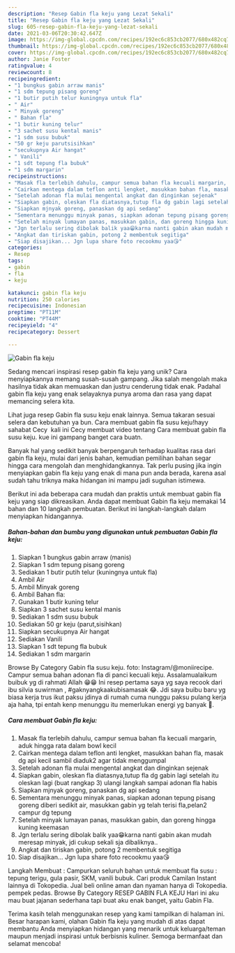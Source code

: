 ```yaml
---
description: "Resep Gabin fla keju yang Lezat Sekali"
title: "Resep Gabin fla keju yang Lezat Sekali"
slug: 605-resep-gabin-fla-keju-yang-lezat-sekali
date: 2021-03-06T20:30:42.647Z
image: https://img-global.cpcdn.com/recipes/192ec6c853cb2077/680x482cq70/gabin-fla-keju-foto-resep-utama.jpg
thumbnail: https://img-global.cpcdn.com/recipes/192ec6c853cb2077/680x482cq70/gabin-fla-keju-foto-resep-utama.jpg
cover: https://img-global.cpcdn.com/recipes/192ec6c853cb2077/680x482cq70/gabin-fla-keju-foto-resep-utama.jpg
author: Janie Foster
ratingvalue: 4
reviewcount: 8
recipeingredient:
- "1 bungkus gabin arraw manis"
- "1 sdm tepung pisang goreng"
- "1 butir putih telur kuningnya untuk fla"
- " Air"
- " Minyak goreng"
- " Bahan fla"
- "1 butir kuning telur"
- "3 sachet susu kental manis"
- "1 sdm susu bubuk"
- "50 gr keju parutsisihkan"
- "secukupnya Air hangat"
- " Vanili"
- "1 sdt tepung fla bubuk"
- "1 sdm margarin"
recipeinstructions:
- "Masak fla terlebih dahulu, campur semua bahan fla kecuali margarin, aduk hingga rata dalam bowl kecil"
- "Cairkan mentega dalam teflon anti lengket, masukkan bahan fla, masak dg api kecil sambil diaduk2 agar tidak menggumpal"
- "Setelah adonan fla mulai mengental angkat dan dinginkan sejenak"
- "Siapkan gabin, oleskan fla diatasnya,tutup fla dg gabin lagi setelah itu oleskan lagi (buat rangkap 3) ulangi langkah sampai adonan fla habis"
- "Siapkan mjnyak goreng, panaskan dg api sedang"
- "Sementara menunggu minyak panas, siapkan adonan tepung pisang goreng diberi sedikit air, masukkan gabin yg telah terisi fla,pelan2 campur dg tepung"
- "Setelah minyak lumayan panas, masukkan gabin, dan goreng hingga kuning keemasan"
- "Jgn terlalu sering dibolak balik yaa😁karna nanti gabin akan mudah meresap minyak, jdi cukup sekali sja dibaliknya.."
- "Angkat dan tiriskan gabin, potong 2 membentuk segitiga"
- "Siap disajikan... Jgn lupa share foto recookmu yaa😘"
categories:
- Resep
tags:
- gabin
- fla
- keju

katakunci: gabin fla keju 
nutrition: 250 calories
recipecuisine: Indonesian
preptime: "PT11M"
cooktime: "PT44M"
recipeyield: "4"
recipecategory: Dessert

---
```



![Gabin fla keju](https://img-global.cpcdn.com/recipes/192ec6c853cb2077/680x482cq70/gabin-fla-keju-foto-resep-utama.jpg)

Sedang mencari inspirasi resep gabin fla keju yang unik? Cara menyiapkannya memang susah-susah gampang. Jika salah mengolah maka hasilnya tidak akan memuaskan dan justru cenderung tidak enak. Padahal gabin fla keju yang enak selayaknya punya aroma dan rasa yang dapat memancing selera kita.

Lihat juga resep Gabin fla susu keju enak lainnya. Semua takaran sesuai selera dan kebutuhan ya bun. Cara membuat gabin fla susu keju!hayy sahabat Cecy ️ kali ini Cecy membuat video tentang Cara membuat gabin fla susu keju. kue ini gampang banget cara buatn.

Banyak hal yang sedikit banyak berpengaruh terhadap kualitas rasa dari gabin fla keju, mulai dari jenis bahan, kemudian pemilihan bahan segar hingga cara mengolah dan menghidangkannya. Tak perlu pusing jika ingin menyiapkan gabin fla keju yang enak di mana pun anda berada, karena asal sudah tahu triknya maka hidangan ini mampu jadi suguhan istimewa.


Berikut ini ada beberapa cara mudah dan praktis untuk membuat gabin fla keju yang siap dikreasikan. Anda dapat membuat Gabin fla keju memakai 14 bahan dan 10 langkah pembuatan. Berikut ini langkah-langkah dalam menyiapkan hidangannya.

<!--inarticleads1-->

##### Bahan-bahan dan bumbu yang digunakan untuk pembuatan Gabin fla keju:

1. Siapkan 1 bungkus gabin arraw (manis)
1. Siapkan 1 sdm tepung pisang goreng
1. Sediakan 1 butir putih telur (kuningnya untuk fla)
1. Ambil  Air
1. Ambil  Minyak goreng
1. Ambil  Bahan fla:
1. Gunakan 1 butir kuning telur
1. Siapkan 3 sachet susu kental manis
1. Sediakan 1 sdm susu bubuk
1. Sediakan 50 gr keju (parut,sisihkan)
1. Siapkan secukupnya Air hangat
1. Sediakan  Vanili
1. Siapkan 1 sdt tepung fla bubuk
1. Sediakan 1 sdm margarin


Browse By Category Gabin fla susu keju. foto: Instagram/@moniirecipe. Campur semua bahan adonan fla di panci kecuali keju. Assalamualaikum buibuk yg di rahmati Allah 😁😁 Ini resep pertama saya yg saya recook dari ibu silvia suwirman , #gaknyangkaakubisamasak 😂. Jdi saya buibu baru yg biasa kerja trus ikut paksu jdinya di rumah cuma nunggu paksu pulang kerja aja haha, tpi entah kenp menunggu itu memerlukan energi yg banyak 🤣. 

<!--inarticleads2-->

##### Cara membuat Gabin fla keju:

1. Masak fla terlebih dahulu, campur semua bahan fla kecuali margarin, aduk hingga rata dalam bowl kecil
1. Cairkan mentega dalam teflon anti lengket, masukkan bahan fla, masak dg api kecil sambil diaduk2 agar tidak menggumpal
1. Setelah adonan fla mulai mengental angkat dan dinginkan sejenak
1. Siapkan gabin, oleskan fla diatasnya,tutup fla dg gabin lagi setelah itu oleskan lagi (buat rangkap 3) ulangi langkah sampai adonan fla habis
1. Siapkan mjnyak goreng, panaskan dg api sedang
1. Sementara menunggu minyak panas, siapkan adonan tepung pisang goreng diberi sedikit air, masukkan gabin yg telah terisi fla,pelan2 campur dg tepung
1. Setelah minyak lumayan panas, masukkan gabin, dan goreng hingga kuning keemasan
1. Jgn terlalu sering dibolak balik yaa😁karna nanti gabin akan mudah meresap minyak, jdi cukup sekali sja dibaliknya..
1. Angkat dan tiriskan gabin, potong 2 membentuk segitiga
1. Siap disajikan... Jgn lupa share foto recookmu yaa😘


Langkah Membuat : Campurkan seluruh bahan untuk membuat fla susu : tepung terigu, gula pasir, SKM, vanili bubuk. Cari produk Camilan Instant lainnya di Tokopedia. Jual beli online aman dan nyaman hanya di Tokopedia. pempek pedas. Browse By Category RESEP GABIN FLA KEJU Hari ini aku mau buat jajanan sederhana tapi buat aku enak banget, yaitu Gabin Fla. 

Terima kasih telah menggunakan resep yang kami tampilkan di halaman ini. Besar harapan kami, olahan Gabin fla keju yang mudah di atas dapat membantu Anda menyiapkan hidangan yang menarik untuk keluarga/teman maupun menjadi inspirasi untuk berbisnis kuliner. Semoga bermanfaat dan selamat mencoba!
